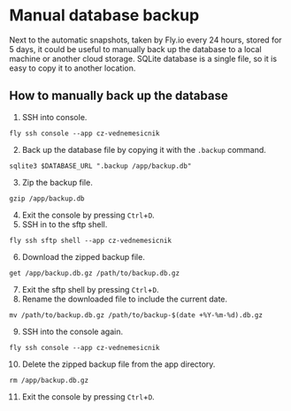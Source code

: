 # Manual database backup

Next to the automatic snapshots, taken by Fly.io every 24 hours, stored for 5 days, it could be useful to manually back up the database to a local machine or another cloud storage. 
SQLite database is a single file, so it is easy to copy it to another location.

## How to manually back up the database
1. SSH into console.
```shell
fly ssh console --app cz-vednemesicnik
```
2. Back up the database file by copying it with the `.backup` command.
```shell
sqlite3 $DATABASE_URL ".backup /app/backup.db"
```
3. Zip the backup file.
```shell
gzip /app/backup.db
```
4. Exit the console by pressing `Ctrl`+`D`.
5. SSH in to the sftp shell.
```shell
fly ssh sftp shell --app cz-vednemesicnik
```
6. Download the zipped backup file.
```shell
get /app/backup.db.gz /path/to/backup.db.gz
```
7. Exit the sftp shell by pressing `Ctrl`+`D`.
8. Rename the downloaded file to include the current date.
```shell
mv /path/to/backup.db.gz /path/to/backup-$(date +%Y-%m-%d).db.gz
```
9. SSH into the console again.
```shell
fly ssh console --app cz-vednemesicnik
```
10. Delete the zipped backup file from the app directory.
```shell
rm /app/backup.db.gz
```
11. Exit the console by pressing `Ctrl`+`D`.

